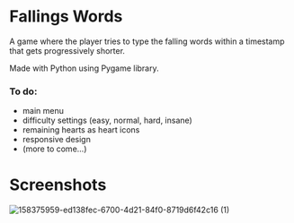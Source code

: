 # Fallings Words
A game where the player tries to type the falling words within a timestamp that gets progressively shorter.

Made with Python using Pygame library.

### To do:
- main menu
- difficulty settings (easy, normal, hard, insane)
- remaining hearts as heart icons
- responsive design
- (more to come...)

# Screenshots
![158375959-ed138fec-6700-4d21-84f0-8719d6f42c16 (1)](https://user-images.githubusercontent.com/52284586/158378670-dc7b4fba-a86a-4081-952c-1b8bef13772b.png)
